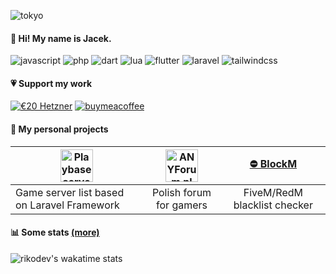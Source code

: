 ![tokyo](https://i.imgur.com/Xv9MXfC.gif)

#### 👋 Hi! My name is Jacek.

![javascript](https://img.shields.io/badge/JavaScript-323330?style=flat-square&logo=javascript&logoColor=F7DF1E) ![php](https://img.shields.io/badge/PHP-777BB4?style=flat-square&logo=php&logoColor=white) ![dart](https://img.shields.io/badge/Dart-0175C2?style=flat-square&logo=dart&logoColor=white) ![lua](https://img.shields.io/badge/Lua-2C2D72?style=flat-square&logo=lua&logoColor=white) ![flutter](https://img.shields.io/badge/Flutter-02569B?style=flat-square&logo=flutter&logoColor=white) ![laravel](https://img.shields.io/badge/Laravel-FF2D20?style=flat-square&logo=laravel&logoColor=white) ![tailwindcss](https://img.shields.io/badge/Tailwind_CSS-38B2AC?style=flat-square&logo=tailwind-css&logoColor=white)

#### 💗 Support my work
[![€20 Hetzner](https://img.shields.io/static/v1?style=for-the-badge&message=Hetzner+€20&color=D50C2D&logo=Hetzner&logoColor=FFFFFF&label=)](https://hetzner.cloud/?ref=gKFXrmrnMgaX) [![buymeacoffee](https://img.shields.io/static/v1?style=for-the-badge&message=Buy+me+a+coffee&color=FD0&logo=buy-me-a-coffee&logoColor=000&label=)](https://www.buymeacoffee.com/RikoDEV)

#### 📁 My personal projects
| [<img src="https://playbase.pro/storage/branding/playbase_color.svg" height="52" alt="Playbase server list logo" />](https://playbase.pro) | [<img src="https://anyforum.pl/uploads/default/original/2X/f/f79eed78c528fb21fa2065322acebc6d47d9e721.webp" height="52" alt="ANYForum.pl logo" />](https://anyforum.pl) | [⛔️ BlockM](https://riko.dev/apps/blockm/) |
| ------------------------------------------- |:--------------------------------------:|:-------------------------------------------:|
| Game server list based on Laravel Framework | Polish forum for gamers                | FiveM/RedM blacklist checker                |

#### 📊 Some stats [(more)](https://wakatime.com/@RikoDEV)
![rikodev's wakatime stats](https://github-readme-stats.vercel.app/api/wakatime?username=RikoDEV&layout=compact&theme=transparent)
